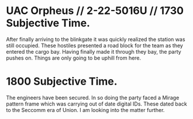 # UAC Orpheus // 2-22-5016U // 1730 Subjective Time.

After finally arriving to the blinkgate it was quickly realized the station was still occupied. These hostiles presented a road block for the team as they entered the cargo bay.
Having finally made it through they bay, the party pushes on. Things are only going to be uphill from here.

# 1800 Subjective Time.

The engineers have been secured. In so doing the party faced a Mirage pattern frame which was carrying out of date digital IDs. These dated back to the Seccomm era of Union. I am looking into the matter further.
